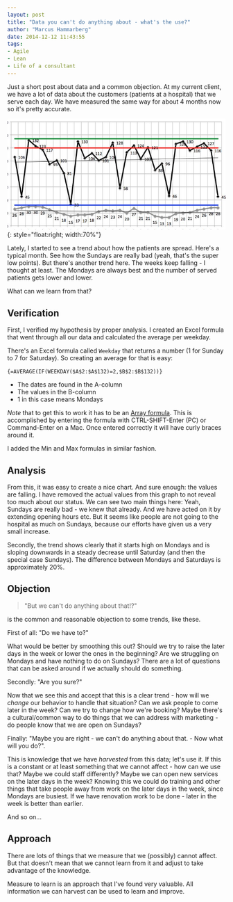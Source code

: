 ```yaml
---
layout: post
title: "Data you can't do anything about - what's the use?"
author: "Marcus Hammarberg"
date: 2014-12-12 11:43:55
tags:
- Agile
- Lean
- Life of a consultant
---
```


Just a short post about data and a common objection. At my current client, we have a lot of data about the customers (patients at a hospital) that we serve each day. We have measured the same way for about 4 months now so it's pretty accurate.

![Monthly Diagram](/img/monthlydiagram.jpg){: style="float:right; width:70%"}

Lately, I started to see a trend about how the patients are spread. Here's a typical month. See how the Sundays are really bad (yeah, that's the super low points). But there's another trend here. The weeks keep falling - I thought at least. The Mondays are always best and the number of served patients gets lower and lower.

What can we learn from that?

## Verification

First, I verified my hypothesis by proper analysis. I created an Excel formula that went through all our data and calculated the average per weekday.

There's an Excel formula called `Weekday` that returns a number (1 for Sunday to 7 for Saturday). So creating an average for that is easy:

```excel
{=AVERAGE(IF(WEEKDAY($A$2:$A$132)=2,$B$2:$B$132))}
```

* The dates are found in the A-column
* The values in the B-column
* 1 in this case means Mondays

*Note* that to get this to work it has to be an [Array formula](https://support.office.com/en-ca/article/Guidelines-and-examples-of-array-formulas-7d94a64e-3ff3-4686-9372-ecfd5caa57c7). This is accomplished by entering the formula with CTRL-SHIFT-Enter (PC) or Command-Enter on a Mac. Once entered correctly it will have curly braces around it.

I added the Min and Max formulas in similar fashion.

## Analysis

From this, it was easy to create a nice chart. And sure enough: the values are falling. I have removed the actual values from this graph to not reveal too much about our status. We can see two main things here:
Yeah, Sundays are really bad - we knew that already. And we have acted on it by extending opening hours etc. But it seems like people are not going to the hospital as much on Sundays, because our efforts have given us a very small increase.

Secondly, the trend shows clearly that it starts high on Mondays and is sloping downwards in a steady decrease until Saturday (and then the special case Sundays). The difference between Mondays and Saturdays is approximately 20%.

## Objection

> "But we can't do anything about that!?"

is the common and reasonable objection to some trends, like these.

First of all: "Do we have to?"

What would be better by smoothing this out? Should we try to raise the later days in the week or lower the ones in the beginning? Are we struggling on Mondays and have nothing to do on Sundays?
There are a lot of questions that can be asked around if we actually should do something.

Secondly: "Are you sure?"

Now that we see this and accept that this is a clear trend - how will we *change* our behavior to handle that situation? Can we ask people to come later in the week? Can we try to change how we're booking? Maybe there's a cultural/common way to do things that we can address with marketing - do people know that we are open on Sundays?

Finally: "Maybe you are right - we can't do anything about that. - Now what will you do?".

This is knowledge that we have *harvested* from this data; let's use it. If this is a constant or at least something that we cannot affect - how can we use that? Maybe we could staff differently? Maybe we can open new services on the later days in the week?
Knowing this we could do training and other things that take people away from work on the later days in the week, since Mondays are busiest.
If we have renovation work to be done - later in the week is better than earlier.

And so on...

## Approach

There are lots of things that we measure that we (possibly) cannot affect. But that doesn't mean that we cannot learn from it and adjust to take advantage of the knowledge.

Measure to learn is an approach that I've found very valuable. All information we can harvest can be used to learn and improve.

